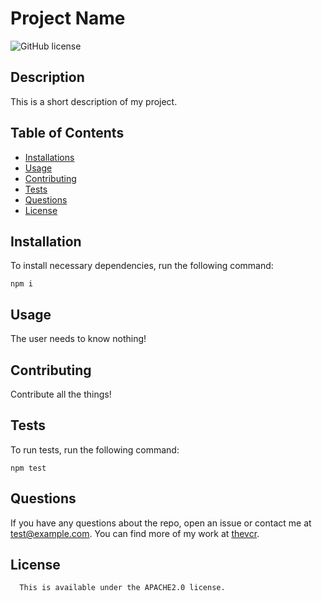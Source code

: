 # Project Name
  ![GitHub license](https://img.shields.io/badge/license-APACHE2.0-blue.svg)

  ## Description

  This is a short description of my project.

  ## Table of Contents

  * [Installations](#installation)
  * [Usage](#usage)
  * [Contributing](#contributing)
  * [Tests](#tests)
  * [Questions](#questions)
  * [License](#license)


  ## Installation

  To install necessary dependencies, run the following command:
  ```
  npm i
  ```

  ## Usage

  The user needs to know nothing!
  
  ## Contributing

  Contribute all the things!

  ## Tests

  To run tests, run the following command:
  ```
  npm test
  ```

  ## Questions

  If you have any questions about the repo, open an issue or contact me at test@example.com. You can find more of my work at [thevcr](https://github.com/thevcr).

  ## License 
      This is available under the APACHE2.0 license.


